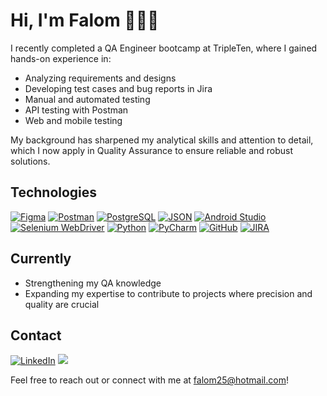 # Hi, I'm Falom 👋🏽🌸

I recently completed a QA Engineer bootcamp at TripleTen, where I gained hands-on experience in:

- Analyzing requirements and designs
- Developing test cases and bug reports in Jira
- Manual and automated testing
- API testing with Postman
- Web and mobile testing

My background has sharpened my analytical skills and attention to detail, which I now apply in Quality Assurance to ensure reliable and robust solutions.

## Technologies

[![Figma](https://img.shields.io/badge/Figma-F24E1E?style=for-the-badge&logo=figma&logoColor=white)]() [![Postman](https://img.shields.io/badge/Postman-FF6C37?style=for-the-badge&logo=Postman&logoColor=white)]() [![PostgreSQL](https://img.shields.io/badge/PostgreSQL-336791?style=for-the-badge&logo=postgresql&logoColor=white)]() [![JSON](https://img.shields.io/badge/JSON-000000?style=for-the-badge&logo=json&logoColor=white)]() [![Android Studio](https://img.shields.io/badge/Android%20Studio-3DDC84?style=for-the-badge&logo=android-studio&logoColor=white)]() [![Selenium WebDriver](https://img.shields.io/badge/Selenium%20WebDriver-43B02A?style=for-the-badge&logo=selenium&logoColor=white)]() [![Python](https://img.shields.io/badge/Python-3776AB?style=for-the-badge&logo=python&logoColor=white)]() [![PyCharm](https://img.shields.io/badge/PyCharm-000000?style=for-the-badge&logo=pycharm&logoColor=white)]() [![GitHub](https://img.shields.io/badge/GitHub-181717?style=for-the-badge&logo=github&logoColor=white)]() [![JIRA](https://img.shields.io/badge/JIRA-0052CC?style=for-the-badge&logo=jira&logoColor=white)]()

## Currently

- Strengthening my QA knowledge
- Expanding my expertise to contribute to projects where precision and quality are crucial

## Contact

[![LinkedIn](https://img.shields.io/badge/LinkedIn-0077B5?style=for-the-badge&logo=linkedin&logoColor=white)](https://www.linkedin.com/in/falom25/)
![](https://komarev.com/ghpvc/?username=Falom25&color=blueviolet&style=flat-square)


Feel free to reach out or connect with me at falom25@hotmail.com!
